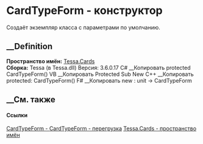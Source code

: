 # CardTypeForm - конструктор
Создаёт экземпляр класса с параметрами по умолчанию.
##  __Definition
 **Пространство имён:** [Tessa.Cards](N_Tessa_Cards.htm)  
 **Сборка:** Tessa (в Tessa.dll) Версия: 3.6.0.17
C# __Копировать
     protected CardTypeForm()
VB __Копировать
     Protected Sub New
C++ __Копировать
     protected:
    CardTypeForm()
F# __Копировать
     new : unit -> CardTypeForm
##  __См. также
#### Ссылки
[CardTypeForm - ](T_Tessa_Cards_CardTypeForm.htm)
[CardTypeForm - перегрузка](Overload_Tessa_Cards_CardTypeForm__ctor.htm)
[Tessa.Cards - пространство имён](N_Tessa_Cards.htm)
